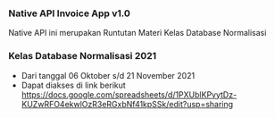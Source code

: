 ### Native API Invoice App v1.0
Native API ini merupakan Runtutan Materi Kelas Database Normalisasi

### Kelas Database Normalisasi 2021

- Dari tanggal 06 Oktober s/d 21 November 2021
- Dapat diakses di link berikut https://docs.google.com/spreadsheets/d/1PXUblKPvytDz-KUZwRFO4ekwlOzR3eRGxbNf41kpSSk/edit?usp=sharing